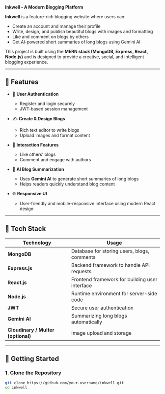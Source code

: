 **Inkwell - A Modern Blogging Platform**

**Inkwell** is a feature-rich blogging website where users can:
- Create an account and manage their profile
- Write, design, and publish beautiful blogs with images and formatting
- Like and comment on blogs by others
- Get AI-powered short summaries of long blogs using Gemini AI

This project is built using the **MERN stack (MongoDB, Express, React, Node.js)** and is designed to provide a creative, social, and intelligent blogging experience.

---

## 🌟 Features

- 📝 **User Authentication**
  - Register and login securely
  - JWT-based session management

- ✍️ **Create & Design Blogs**
  - Rich text editor to write blogs
  - Upload images and format content

- 💬 **Interaction Features**
  - Like others’ blogs
  - Comment and engage with authors

- 🤖 **AI Blog Summarization**
  - Uses **Gemini AI** to generate short summaries of long blogs
  - Helps readers quickly understand blog content

- 🌐 **Responsive UI**
  - User-friendly and mobile-responsive interface using modern React design

---

## 🧰 Tech Stack

| Technology | Usage |
|------------|-------|
| **MongoDB** | Database for storing users, blogs, comments |
| **Express.js** | Backend framework to handle API requests |
| **React.js** | Frontend framework for building user interface |
| **Node.js** | Runtime environment for server-side code |
| **JWT** | Secure user authentication |
| **Gemini AI** | Summarizing long blogs automatically |
| **Cloudinary / Multer (optional)** | Image upload and storage |

---

## 🚀 Getting Started

### 1. Clone the Repository

```bash
git clone https://github.com/your-username/inkwell.git
cd inkwell

